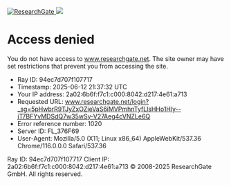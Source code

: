 [ ![ResearchGate](https://www.researchgate.net/login?_sg=5pHwbrR9TJyZxOZieVaS6iMVPmhnTyfLlsHHo1Hly--jT7BFYvMDSdQ7w35wSy-V27Aeg4cVNZLe6Q) ](https://www.researchgate.net)
![](https://www.researchgate.net/login?_sg=5pHwbrR9TJyZxOZieVaS6iMVPmhnTyfLlsHHo1Hly--jT7BFYvMDSdQ7w35wSy-V27Aeg4cVNZLe6Q)
# Access denied
You do not have access to www.researchgate.net.
The site owner may have set restrictions that prevent you from accessing the site.
  * Ray ID: 94ec7d707f107717
  * Timestamp: 2025-06-12 21:37:32 UTC
  * Your IP address: 2a02:6b6f:f7c1:c000:8042:d217:4e61:a713
  * Requested URL: www.researchgate.net/login?_sg=5pHwbrR9TJyZxOZieVaS6iMVPmhnTyfLlsHHo1Hly--jT7BFYvMDSdQ7w35wSy-V27Aeg4cVNZLe6Q 
  * Error reference number: 1020
  * Server ID: FL_376F69
  * User-Agent: Mozilla/5.0 (X11; Linux x86_64) AppleWebKit/537.36 Chrome/116.0.0.0 Safari/537.36


Ray ID: 94ec7d707f107717
Client IP: 2a02:6b6f:f7c1:c000:8042:d217:4e61:a713
© 2008-2025 ResearchGate GmbH. All rights reserved.
